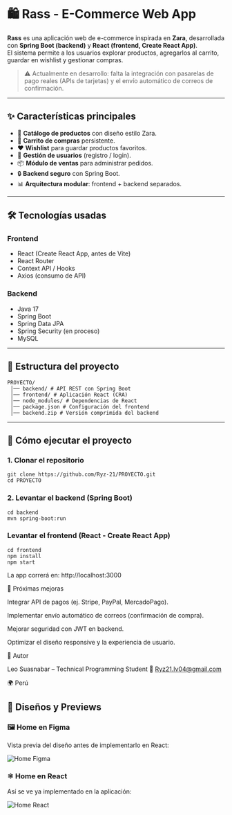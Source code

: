# 🛍️ Rass - E-Commerce Web App

**Rass** es una aplicación web de e-commerce inspirada en **Zara**, desarrollada con **Spring Boot (backend)** y **React (frontend, Create React App)**.  
El sistema permite a los usuarios explorar productos, agregarlos al carrito, guardar en wishlist y gestionar compras.  

> ⚠️ Actualmente en desarrollo: falta la integración con pasarelas de pago reales (APIs de tarjetas) y el envío automático de correos de confirmación.

---

## ✨ Características principales

- 👕 **Catálogo de productos** con diseño estilo Zara.  
- 🛒 **Carrito de compras** persistente.  
- ❤️ **Wishlist** para guardar productos favoritos.  
- 👤 **Gestión de usuarios** (registro / login).  
- 📦 **Módulo de ventas** para administrar pedidos.  
- 🔒 **Backend seguro** con Spring Boot.  
- 📊 **Arquitectura modular**: frontend + backend separados.  

---

## 🛠️ Tecnologías usadas

### Frontend
- React (Create React App, antes de Vite)
- React Router
- Context API / Hooks
- Axios (consumo de API)

### Backend
- Java 17
- Spring Boot
- Spring Data JPA
- Spring Security (en proceso)
- MySQL

---

## 📂 Estructura del proyecto
```
PROYECTO/
 │── backend/ # API REST con Spring Boot
 │── frontend/ # Aplicación React (CRA)
 │── node_modules/ # Dependencias de React
 │── package.json # Configuración del frontend
 │── backend.zip # Versión comprimida del backend
```

---

## 🚀 Cómo ejecutar el proyecto

### 1. Clonar el repositorio
```
git clone https://github.com/Ryz-21/PROYECTO.git
cd PROYECTO
```
### 2. Levantar el backend (Spring Boot)
   ```
cd backend
mvn spring-boot:run
```
### Levantar el frontend (React - Create React App)
```
cd frontend
npm install
npm start
```
La app correrá en: http://localhost:3000

🔮 Próximas mejoras

 Integrar API de pagos (ej. Stripe, PayPal, MercadoPago).

 Implementar envío automático de correos (confirmación de compra).

 Mejorar seguridad con JWT en backend.

 Optimizar el diseño responsive y la experiencia de usuario.



📧 Autor

Leo Suasnabar – Technical Programming Student
📩 Ryz21.lv04@gmail.com

🌍 Perú


## 🎨 Diseños y Previews

### 🖼️ Home en Figma
Vista previa del diseño antes de implementarlo en React:

![Home Figma](https://github.com/Ryz-21/WEB-ECOMMERCE/assets/149293207/xxxxxxx)

### ⚛️ Home en React
Así se ve ya implementado en la aplicación:

![Home React](https://github.com/Ryz-21/WEB-ECOMMERCE/assets/149293207/yyyyyyy)
